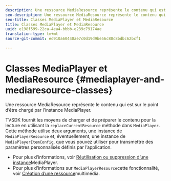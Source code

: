 ```yaml
---
description: Une ressource MediaResource représente le contenu qui est sur le point d’être chargé par l’instance MediaPlayer.
seo-description: Une ressource MediaResource représente le contenu qui est sur le point d’être chargé par l’instance MediaPlayer.
seo-title: Classes MediaPlayer et MediaResource
title: Classes MediaPlayer et MediaResource
uuid: e198f599-22ca-4ea4-bbbb-e239c79174ae
translation-type: tm+mt
source-git-commit: ed910a60440ae7c0d19d9be56c80c8bdbc62bcf1

---
```



# Classes MediaPlayer et MediaResource {#mediaplayer-and-mediaresource-classes}

Une ressource MediaResource représente le contenu qui est sur le point d’être chargé par l’instance MediaPlayer.

<!--<a id="section_431AB7221E0249BF949EC72EEB9B428A"></a>-->

TVSDK fournit les moyens de charger et de préparer le contenu pour la lecture en utilisant la `replaceCurrentResource` méthode dans `MediaPlayer`. Cette méthode utilise deux arguments, une instance de `MediaPlayerResource` et, éventuellement, une instance de `MediaPlayerItemConfig`, que vous pouvez utiliser pour transmettre des paramètres personnalisés définis par l’application.

* Pour plus d’informations, voir [Réutilisation ou suppression d’une instance](../../../../tvsdk-3x-android-prog/android-3x-content-playback-options-android2/mediaplayerobjects-working-with/android-3x-mediaplayer-reuse-or-remove.md)MediaPlayer.
* Pour plus d’informations sur `MediaPlayerResource`cette fonctionnalité, voir [Création d’une ressource](../../../../tvsdk-3x-android-prog/android-3x-content-playback-options-android2/mediaplayer-initialize-for-video/android-3x-media-resource-create.md)multimédia.